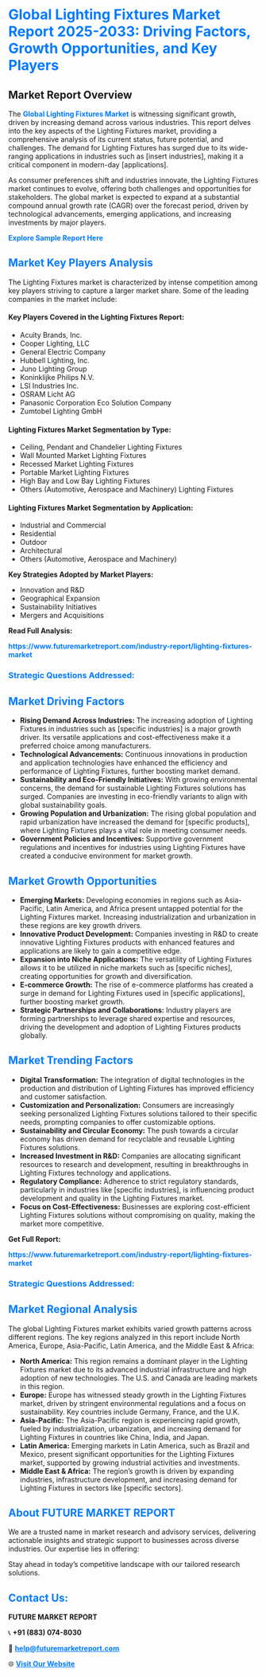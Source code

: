 <h1 style="color: #007BFF;">Global Lighting Fixtures Market Report 2025-2033: Driving Factors, Growth Opportunities, and Key Players</h1>

<section id="overview">
<h2>Market Report Overview</h2>
<p>The <a href="https://www.futuremarketreport.com/industry-report/lighting-fixtures-market" style="color: #007BFF; text-decoration: none;"><strong>Global Lighting Fixtures Market</strong></a> is witnessing significant growth, driven by increasing demand across various industries. This report delves into the key aspects of the Lighting Fixtures market, providing a comprehensive analysis of its current status, future potential, and challenges. The demand for Lighting Fixtures has surged due to its wide-ranging applications in industries such as [insert industries], making it a critical component in modern-day [applications].</p>
<p>As consumer preferences shift and industries innovate, the Lighting Fixtures market continues to evolve, offering both challenges and opportunities for stakeholders. The global market is expected to expand at a substantial compound annual growth rate (CAGR) over the forecast period, driven by technological advancements, emerging applications, and increasing investments by major players.</p>
</section>

<section id="overview">
<p><a href="https://www.futuremarketreport.com/request-sample/reportId=44320" style="color: #007BFF; text-decoration: none;"><strong>Explore Sample Report Here</strong></a></p>
</section>

<section id="key-players">
<h2 style="color: #007BFF;">Market Key Players Analysis</h2>
<p>The Lighting Fixtures market is characterized by intense competition among key players striving to capture a larger market share. Some of the leading companies in the market include:</p>
<h4>Key Players Covered in the Lighting Fixtures Report:</h4>
<ul><li>Acuity Brands, Inc.</li><li>Cooper Lighting, LLC</li><li>General Electric Company</li><li>Hubbell Lighting, Inc.</li><li>Juno Lighting Group</li><li>Koninklijke Philips N.V.</li><li>LSI Industries Inc.</li><li>OSRAM Licht AG</li><li>Panasonic Corporation Eco Solution Company</li><li>Zumtobel Lighting GmbH</li></ul>
<h4>Lighting Fixtures Market Segmentation by Type:</h4>
<ul><li>Ceiling, Pendant and Chandelier Lighting Fixtures</li><li>Wall Mounted Market Lighting Fixtures</li><li>Recessed Market Lighting Fixtures</li><li>Portable Market Lighting Fixtures</li><li>High Bay and Low Bay Lighting Fixtures</li><li>Others (Automotive, Aerospace and Machinery) Lighting Fixtures</li></ul>

<h4>Lighting Fixtures Market Segmentation by Application:</h4>
<ul><li>Industrial and Commercial</li><li>Residential</li><li>Outdoor</li><li>Architectural</li><li>Others (Automotive, Aerospace and Machinery)</li></ul>
<p><strong>Key Strategies Adopted by Market Players:</strong></p>
<ul>
<li>Innovation and R&D</li>
<li>Geographical Expansion</li>
<li>Sustainability Initiatives</li>
<li>Mergers and Acquisitions</li>
</ul>
</section>

<section>
<p><strong>Read Full Analysis: </strong></p><a href="https://www.futuremarketreport.com/industry-report/lighting-fixtures-market" style="color: #007BFF; text-decoration: none;"><strong>https://www.futuremarketreport.com/industry-report/lighting-fixtures-market</strong></a>
<h3 style="color: #007BFF;">Strategic Questions Addressed:</h3>
</section>

<section id="driving-factors">
<h2 style="color: #007BFF;">Market Driving Factors</h2>
<ul>
<li><strong>Rising Demand Across Industries:</strong> The increasing adoption of Lighting Fixtures in industries such as [specific industries] is a major growth driver. Its versatile applications and cost-effectiveness make it a preferred choice among manufacturers.</li>
<li><strong>Technological Advancements:</strong> Continuous innovations in production and application technologies have enhanced the efficiency and performance of Lighting Fixtures, further boosting market demand.</li>
<li><strong>Sustainability and Eco-Friendly Initiatives:</strong> With growing environmental concerns, the demand for sustainable Lighting Fixtures solutions has surged. Companies are investing in eco-friendly variants to align with global sustainability goals.</li>
<li><strong>Growing Population and Urbanization:</strong> The rising global population and rapid urbanization have increased the demand for [specific products], where Lighting Fixtures plays a vital role in meeting consumer needs.</li>
<li><strong>Government Policies and Incentives:</strong> Supportive government regulations and incentives for industries using Lighting Fixtures have created a conducive environment for market growth.</li>
</ul>
</section>

<section id="growth-opportunities">
<h2 style="color: #007BFF;">Market Growth Opportunities</h2>
<ul>
<li><strong>Emerging Markets:</strong> Developing economies in regions such as Asia-Pacific, Latin America, and Africa present untapped potential for the Lighting Fixtures market. Increasing industrialization and urbanization in these regions are key growth drivers.</li>
<li><strong>Innovative Product Development:</strong> Companies investing in R&D to create innovative Lighting Fixtures products with enhanced features and applications are likely to gain a competitive edge.</li>
<li><strong>Expansion into Niche Applications:</strong> The versatility of Lighting Fixtures allows it to be utilized in niche markets such as [specific niches], creating opportunities for growth and diversification.</li>
<li><strong>E-commerce Growth:</strong> The rise of e-commerce platforms has created a surge in demand for Lighting Fixtures used in [specific applications], further boosting market growth.</li>
<li><strong>Strategic Partnerships and Collaborations:</strong> Industry players are forming partnerships to leverage shared expertise and resources, driving the development and adoption of Lighting Fixtures products globally.</li>
</ul>
</section>

<section id="trending-factors">
<h2 style="color: #007BFF;">Market Trending Factors</h2>
<ul>
<li><strong>Digital Transformation:</strong> The integration of digital technologies in the production and distribution of Lighting Fixtures has improved efficiency and customer satisfaction.</li>
<li><strong>Customization and Personalization:</strong> Consumers are increasingly seeking personalized Lighting Fixtures solutions tailored to their specific needs, prompting companies to offer customizable options.</li>
<li><strong>Sustainability and Circular Economy:</strong> The push towards a circular economy has driven demand for recyclable and reusable Lighting Fixtures solutions.</li>
<li><strong>Increased Investment in R&D:</strong> Companies are allocating significant resources to research and development, resulting in breakthroughs in Lighting Fixtures technology and applications.</li>
<li><strong>Regulatory Compliance:</strong> Adherence to strict regulatory standards, particularly in industries like [specific industries], is influencing product development and quality in the Lighting Fixtures market.</li>
<li><strong>Focus on Cost-Effectiveness:</strong> Businesses are exploring cost-efficient Lighting Fixtures solutions without compromising on quality, making the market more competitive.</li>
</ul>
</section>

<section>
<p><strong>Get Full Report: </strong></p><a href="https://www.futuremarketreport.com/industry-report/lighting-fixtures-market" style="color: #007BFF; text-decoration: none;"><strong>https://www.futuremarketreport.com/industry-report/lighting-fixtures-market</strong></a>
<h3 style="color: #007BFF;">Strategic Questions Addressed:</h3>
</section>


<section id="regional-analysis">
<h2 style="color: #007BFF;">Market Regional Analysis</h2>
<p>The global Lighting Fixtures market exhibits varied growth patterns across different regions. The key regions analyzed in this report include North America, Europe, Asia-Pacific, Latin America, and the Middle East & Africa:</p>
<ul>
<li><strong>North America:</strong> This region remains a dominant player in the Lighting Fixtures market due to its advanced industrial infrastructure and high adoption of new technologies. The U.S. and Canada are leading markets in this region.</li>
<li><strong>Europe:</strong> Europe has witnessed steady growth in the Lighting Fixtures market, driven by stringent environmental regulations and a focus on sustainability. Key countries include Germany, France, and the U.K.</li>
<li><strong>Asia-Pacific:</strong> The Asia-Pacific region is experiencing rapid growth, fueled by industrialization, urbanization, and increasing demand for Lighting Fixtures in countries like China, India, and Japan.</li>
<li><strong>Latin America:</strong> Emerging markets in Latin America, such as Brazil and Mexico, present significant opportunities for the Lighting Fixtures market, supported by growing industrial activities and investments.</li>
<li><strong>Middle East & Africa:</strong> The region’s growth is driven by expanding industries, infrastructure development, and increasing demand for Lighting Fixtures in sectors like [specific sectors].</li>
</ul>
</section>

<footer>
<h2 style="color: #007BFF;">About FUTURE MARKET REPORT</h2>
<p>We are a trusted name in market research and advisory services, delivering actionable insights and strategic support to businesses across diverse industries. Our expertise lies in offering:</p>

<p>Stay ahead in today’s competitive landscape with our tailored research solutions.</p>

<h2 style="color: #007BFF;">Contact Us:</h2>
<p><strong>FUTURE MARKET REPORT</strong></p>
<p>📞 <strong>+91 (883) 074-8030</strong></p>
<p>📧 <strong><a href="mailto:help@futuremarketreport.com" style="color: #007BFF;">help@futuremarketreport.com</a></strong></p>
<p>🌐 <strong><a href="https://www.futuremarketreport.com/" style="color: #007BFF;">Visit Our Website</a></strong></p>
</footer>